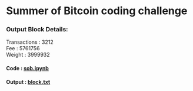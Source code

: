 # Summer of Bitcoin coding challenge

### Output Block Details:
Transactions : 3212 <br>
Fee          : 5761756 <br>
Weight       : 3999932 <br>

#### Code : [sob.ipynb](https://github.com/whynotkush/sob/blob/main/sob.ipynb) 
#### Output : [block.txt](https://github.com/whynotkush/sob/blob/main/block.txt)

